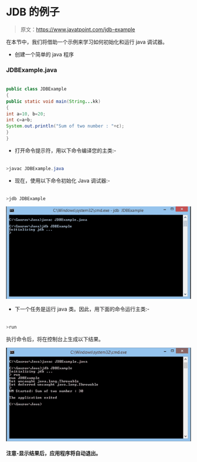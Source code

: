 # JDB 的例子

> 原文：<https://www.javatpoint.com/jdb-example>

在本节中，我们将借助一个示例来学习如何初始化和运行 java 调试器。

*   创建一个简单的 java 程序

### JDBExample.java

```java

public class JDBExample
{
public static void main(String...kk)
{
int a=10, b=20;
int c=a+b;
System.out.println("Sum of two number : "+c);
}
}

```

*   打开命令提示符，用以下命令编译您的主类:-

```java

>javac JDBExample.java

```

*   现在，使用以下命令初始化 Java 调试器:-

```java

>jdb JDBExample

```

![JDB Example](img/2b68747844fe359b7510c1871a7ce970.png)

*   下一个任务是运行 java 类。因此，用下面的命令运行主类:-

```java

>run

```

执行命令后，将在控制台上生成以下结果。

![JDB Example run](img/27cb891598bb4708c4bb34bef9421e4c.png)

#### 注意-显示结果后，应用程序将自动退出。